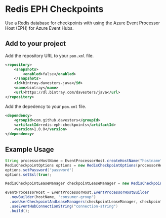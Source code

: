 # Redis EPH Checkpoints

Use a Redis database for checkpoints with using the Azure Event Processor Host (EPH) for Azure Event Hubs.

## Add to your project

Add the repository URL to your `pom.xml` file.

```xml
<repository>
    <snapshots>
        <enabled>false</enabled>
    </snapshots>
    <id>bintray-davesters-java</id>
    <name>bintray</name>
    <url>https://dl.bintray.com/davesters/java</url>
</repository>
```

Add the depedency to your `pom.xml` file.

```xml
<dependency>
    <groupId>com.github.davesters</groupId>
    <artifactId>redis-eph-checkpoints</artifactId>
    <version>1.0.0</version>
</dependency>
```

## Example Usage

```java
String processorHostName = EventProcessorHost.createHostName("hostname");
RedisCheckpointOptions options = new RedisCheckpointOptions(processorHostName, "redis.host.name");
options.setPassword("password")
options.setSsl(true);

RedisCheckpointLeaseManager checkpointLeaseManager = new RedisCheckpointLeaseManager(options);

eventProcessorHost = EventProcessorHost.EventProcessorHostBuilder
  .newBuilder(hostName, "consumer-group")
  .useUserCheckpointAndLeaseManagers(checkpointLeaseManager, checkpointLeaseManager)
  .useEventHubConnectionString("connection-string")
  .build();
```
